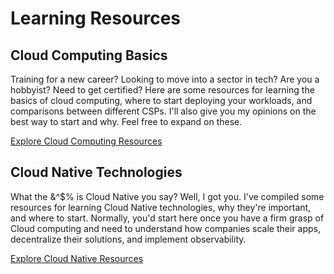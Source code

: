 # Learning Resources

## Cloud Computing Basics
Training for a new career? Looking to move into a sector in tech? Are you a hobbyist? Need to get certified?
Here are some resources for learning the basics of cloud computing, where to start deploying your workloads, and comparisons between different CSPs. I'll also give you my opinions on the best way to start and why. Feel free to expand on these.

[Explore Cloud Computing Resources](https://github.com/catinahat85/gitgudatcloudnative/tree/main/learning-resources/cloudcomputing)

## Cloud Native Technologies
What the &^$% is Cloud Native you say? Well, I got you. 
I've compiled some resources for learning Cloud Native technologies, why they're important, and where to start. Normally, you'd start here once you have a firm grasp of Cloud computing and need to understand how companies scale their apps, decentralize their solutions, and implement observability.

[Explore Cloud Native Resources](https://github.com/catinahat85/gitgudatcloudnative/tree/main/learning-resources/kubernetes)
